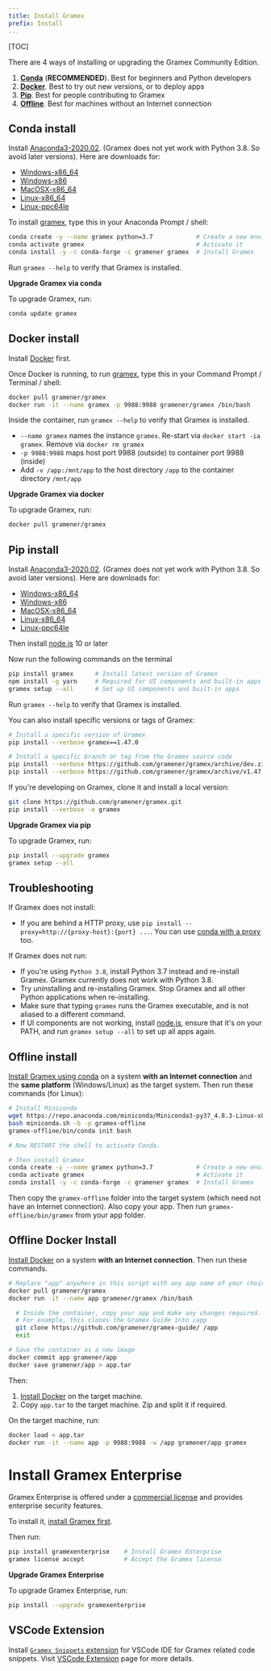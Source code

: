 ```yaml
---
title: Install Gramex
prefix: Install
...
```


<link rel="stylesheet" type="text/css" href="../node_modules/asciinema-player/resources/public/css/asciinema-player.css">

[TOC]

There are 4 ways of installing or upgrading the Gramex Community Edition.

1. [**Conda**](#conda-install) (**RECOMMENDED**). Best for beginners and Python developers
2. [**Docker**](#docker-install). Best to try out new versions, or to deploy apps
3. [**Pip**](#pip-install). Best for people contributing to Gramex
4. [**Offline**](#offline-install). Best for machines without an Internet connection

## Conda install

Install [Anaconda3-2020.02][anaconda]. (Gramex does not yet work with Python 3.8. So avoid later versions). Here are downloads for:

- [Windows-x86_64](https://repo.anaconda.com/archive/Anaconda3-2020.02-Windows-x86_64.exe)
- [Windows-x86](https://repo.anaconda.com/archive/Anaconda2-2019.10-Windows-x86.exe)
- [MacOSX-x86_64](https://repo.anaconda.com/archive/Anaconda2-2019.10-MacOSX-x86_64.pkg)
- [Linux-x86_64](https://repo.anaconda.com/archive/Anaconda2-2019.10-Linux-x86_64.sh)
- [Linux-ppc64le](https://repo.anaconda.com/archive/Anaconda2-2019.10-Linux-ppc64le.sh)

To install [gramex](https://anaconda.org/gramener/gramex),
type this in your Anaconda Prompt / shell:

```bash
conda create -y --name gramex python=3.7            # Create a new environment
conda activate gramex                               # Activate it
conda install -y -c conda-forge -c gramener gramex  # Install Gramex
```

Run `gramex --help` to verify that Gramex is installed.

<asciinema-player src="gramex-conda.json" cols="100" rows="20" idle-time-limit="0.5" autoplay="1" font-size="medium" loop="1"></asciinema-player>

**Upgrade Gramex via conda**

To upgrade Gramex, run:

```bash
conda update gramex
```

## Docker install

Install [Docker](https://docs.docker.com/engine/install/) first.

Once Docker is running, to run [gramex](https://hub.docker.com/r/gramener/gramex/),
type this in your Command Prompt / Terminal / shell:

```bash
docker pull gramener/gramex
docker run -it --name gramex -p 9988:9988 gramener/gramex /bin/bash
```

Inside the container, run `gramex --help` to verify that Gramex is installed.

- `--name gramex` names the instance `gramex`. Re-start via `docker start -ia gramex`. Remove via `docker rm gramex`
- `-p 9988:9988` maps host port 9988 (outside) to container port 9988 (inside)
- Add `-v /app:/mnt/app` to the host directory `/app` to the container directory `/mnt/app`

<asciinema-player src="gramex-docker.json" cols="100" rows="20" idle-time-limit="0.5" autoplay="1" font-size="medium" loop="1"></asciinema-player>


**Upgrade Gramex via docker**

To upgrade Gramex, run:

```bash
docker pull gramener/gramex
```


## Pip install

Install [Anaconda3-2020.02][anaconda]. (Gramex does not yet work with Python 3.8. So avoid later versions). Here are downloads for:

 - [Windows-x86_64](https://repo.anaconda.com/archive/Anaconda3-2020.02-Windows-x86_64.exe)
 - [Windows-x86](https://repo.anaconda.com/archive/Anaconda2-2019.10-Windows-x86.exe)
 - [MacOSX-x86_64](https://repo.anaconda.com/archive/Anaconda2-2019.10-MacOSX-x86_64.pkg)
 - [Linux-x86_64](https://repo.anaconda.com/archive/Anaconda2-2019.10-Linux-x86_64.sh)
 - [Linux-ppc64le](https://repo.anaconda.com/archive/Anaconda2-2019.10-Linux-ppc64le.sh)

Then install [node.js][nodejs] 10 or later

Now run the following commands on the terminal

```bash
pip install gramex      # Install latest version of Gramex
npm install -g yarn     # Required for UI components and built-in apps
gramex setup --all      # Set up UI components and built-in apps
```

Run `gramex --help` to verify that Gramex is installed.

You can also install specific versions or tags of Gramex:

```bash
# Install a specific version of Gramex
pip install --verbose gramex==1.47.0

# Install a specific branch or tag from the Gramex source code
pip install --verbose https://github.com/gramener/gramex/archive/dev.zip
pip install --verbose https://github.com/gramener/gramex/archive/v1.47.0.zip
```

If you're developing on Gramex, clone it and install a local version:

```bash
git clone https://github.com/gramener/gramex.git
pip install --verbose -e gramex
```

[anaconda]: https://repo.anaconda.com/archive/
[conda-proxy]: https://conda.io/docs/user-guide/configuration/use-winxp-with-proxy.html
[nodejs]: https://nodejs.org/en/

<!--
`pip install --ignore-installed` was removed because of an
[Anaconda bug](https://github.com/pypa/pip/issues/2751#issuecomment-165390180) -
re-installing scandir fails on Windows.
-->

**Upgrade Gramex via pip**

To upgrade Gramex, run:

```bash
pip install --upgrade gramex
gramex setup --all
```

## Troubleshooting

If Gramex does not install:

- If you are behind a HTTP proxy, use `pip install --proxy=http://{proxy-host}:{port} ...`.
  You can use [conda with a proxy][conda-proxy] too.

If Gramex does not run:

- If you're using `Python 3.8`, install Python 3.7 instead and re-install Gramex. Gramex currently
  does not work with Python 3.8.
- Try uninstalling and re-installing Gramex. Stop Gramex and all other Python applications when
  re-installing.
- Make sure that typing `gramex` runs the Gramex executable, and is not aliased to a different
  command.
- If UI components are not working, install [node.js][nodejs], ensure that it's on your PATH, and
  run `gramex setup --all` to set up all apps again.


## Offline install

[Install Gramex using conda](#conda-install) on a system **with an Internet connection** and the
**same platform** (Windows/Linux) as the target system. Then run these commands (for Linux):

```bash
# Install Miniconda
wget https://repo.anaconda.com/miniconda/Miniconda3-py37_4.8.3-Linux-x86_64.sh -O miniconda.sh
bash miniconda.sh -b -p gramex-offline
gramex-offline/bin/conda init bash

# Now RESTART the shell to activate Conda.

# Then install Gramex
conda create -y --name gramex python=3.7            # Create a new environment
conda activate gramex                               # Activate it
conda install -y -c conda-forge -c gramener gramex  # Install Gramex
```

Then copy the `gramex-offline` folder into the target system (which need not have an Internet
connection). Also copy your app. Then run `gramex-offline/bin/gramex` from your app folder.


## Offline Docker Install

[Install Docker](https://docs.docker.com/engine/install/) on a system **with an Internet connection**.
Then run these commands.

```bash
# Replace "app" anywhere in this script with any app name of your choice.
docker pull gramener/gramex
docker run -it --name app gramener/gramex /bin/bash

  # Inside the container, copy your app and make any changes required.
  # For example, this clones the Gramex Guide into /app
  git clone https://github.com/gramener/gramex-guide/ /app
  exit

# Save the container as a new image
docker commit app gramener/app
docker save gramener/app > app.tar
```

Then:

1. [Install Docker](https://docs.docker.com/engine/install/) on the target machine.
2. Copy `app.tar` to the target machine. Zip and split it if required.

On the target machine, run:

```bash
docker load < app.tar
docker run -it --name app -p 9988:9988 -w /app gramener/app gramex
```


# Install Gramex Enterprise

Gramex Enterprise is offered under a [commercial license](../license/) and
provides enterprise security features.

To install it, [install Gramex first](#conda-install).

Then run:

```bash
pip install gramexenterprise    # Install Gramex Enterprise
gramex license accept           # Accept the Gramex license
```

**Upgrade Gramex Enterprise**

To upgrade Gramex Enterprise, run:

```bash
pip install --upgrade gramexenterprise
```

## VSCode Extension

Install [`Gramex Snippets` extension](https://marketplace.visualstudio.com/items?itemName=gramener.gramexsnippets) for VSCode IDE for Gramex related code snippets. Visit [VSCode Extension](../extension/) page for more details.


<script src="../node_modules/asciinema-player/resources/public/js/asciinema-player.js"></script>
